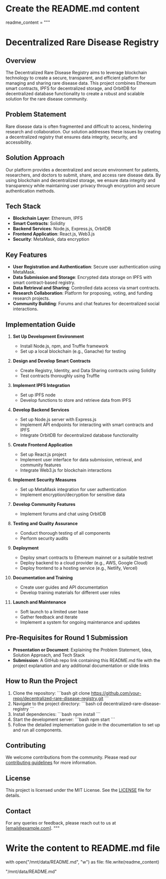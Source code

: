 # Create the README.md content
readme_content = """
# Decentralized Rare Disease Registry

## Overview

The Decentralized Rare Disease Registry aims to leverage blockchain technology to create a secure, transparent, and efficient platform for managing and sharing rare disease data. This project combines Ethereum smart contracts, IPFS for decentralized storage, and OrbitDB for decentralized database functionality to create a robust and scalable solution for the rare disease community.

## Problem Statement

Rare disease data is often fragmented and difficult to access, hindering research and collaboration. Our solution addresses these issues by creating a decentralized registry that ensures data integrity, security, and accessibility.

## Solution Approach

Our platform provides a decentralized and secure environment for patients, researchers, and doctors to submit, share, and access rare disease data. By using blockchain and decentralized storage, we ensure data integrity and transparency while maintaining user privacy through encryption and secure authentication methods.

## Tech Stack

- **Blockchain Layer**: Ethereum, IPFS
- **Smart Contracts**: Solidity
- **Backend Services**: Node.js, Express.js, OrbitDB
- **Frontend Application**: React.js, Web3.js
- **Security**: MetaMask, data encryption

## Key Features

- **User Registration and Authentication**: Secure user authentication using MetaMask.
- **Data Submission and Storage**: Encrypted data storage on IPFS with smart contract-based registry.
- **Data Retrieval and Sharing**: Controlled data access via smart contracts.
- **Research Collaboration**: Platform for proposing, voting, and funding research projects.
- **Community Building**: Forums and chat features for decentralized social interactions.

## Implementation Guide

1. **Set Up Development Environment**
   - Install Node.js, npm, and Truffle framework
   - Set up a local blockchain (e.g., Ganache) for testing

2. **Design and Develop Smart Contracts**
   - Create Registry, Identity, and Data Sharing contracts using Solidity
   - Test contracts thoroughly using Truffle

3. **Implement IPFS Integration**
   - Set up IPFS node
   - Develop functions to store and retrieve data from IPFS

4. **Develop Backend Services**
   - Set up Node.js server with Express.js
   - Implement API endpoints for interacting with smart contracts and IPFS
   - Integrate OrbitDB for decentralized database functionality

5. **Create Frontend Application**
   - Set up React.js project
   - Implement user interface for data submission, retrieval, and community features
   - Integrate Web3.js for blockchain interactions

6. **Implement Security Measures**
   - Set up MetaMask integration for user authentication
   - Implement encryption/decryption for sensitive data

7. **Develop Community Features**
   - Implement forums and chat using OrbitDB

8. **Testing and Quality Assurance**
   - Conduct thorough testing of all components
   - Perform security audits

9. **Deployment**
   - Deploy smart contracts to Ethereum mainnet or a suitable testnet
   - Deploy backend to a cloud provider (e.g., AWS, Google Cloud)
   - Deploy frontend to a hosting service (e.g., Netlify, Vercel)

10. **Documentation and Training**
    - Create user guides and API documentation
    - Develop training materials for different user roles

11. **Launch and Maintenance**
    - Soft launch to a limited user base
    - Gather feedback and iterate
    - Implement a system for ongoing maintenance and updates

## Pre-Requisites for Round 1 Submission

- **Presentation or Document**: Explaining the Problem Statement, Idea, Solution Approach, and Tech Stack
- **Submission**: A GitHub repo link containing this README.md file with the project explanation and any additional documentation or slide links

## How to Run the Project

1. Clone the repository:
   \`\`\`bash
   git clone https://github.com/your-repo/decentralized-rare-disease-registry.git
   \`\`\`
2. Navigate to the project directory:
   \`\`\`bash
   cd decentralized-rare-disease-registry
   \`\`\`
3. Install dependencies:
   \`\`\`bash
   npm install
   \`\`\`
4. Start the development server:
   \`\`\`bash
   npm start
   \`\`\`
5. Follow the detailed implementation guide in the documentation to set up and run all components.

## Contributing

We welcome contributions from the community. Please read our [contributing guidelines](CONTRIBUTING.md) for more information.

## License

This project is licensed under the MIT License. See the [LICENSE](LICENSE) file for details.

## Contact

For any queries or feedback, please reach out to us at [email@example.com].
"""

# Write the content to README.md file
with open("/mnt/data/README.md", "w") as file:
    file.write(readme_content)

"/mnt/data/README.md"
